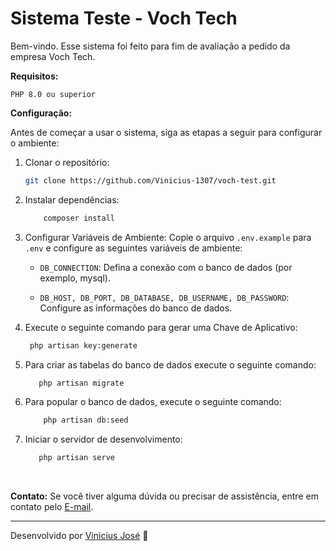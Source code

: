 <h1> Sistema Teste - Voch Tech </h1>

Bem-vindo. Esse sistema foi feito para fim de avaliação a pedido da empresa Voch Tech.

**Requisitos:**

```PHP 8.0 ou superior```

**Configuração:**

Antes de começar a usar o sistema, siga as etapas a seguir para configurar o ambiente:

1.	Clonar o repositório:

     ```bash
    git clone https://github.com/Vinicius-1307/voch-test.git
     ```

2.	Instalar dependências:	
    ```bash
        composer install
    ```

3.	Configurar Variáveis de Ambiente:
Copie o arquivo ```.env.example``` para ```.env``` e configure as seguintes variáveis de ambiente:

    - ```DB_CONNECTION```: Defina a conexão com o banco de dados (por exemplo, mysql).
  	
    - ```DB_HOST, DB_PORT, DB_DATABASE, DB_USERNAME, DB_PASSWORD```: Configure as informações do banco de dados.

5.	Execute o seguinte comando para gerar uma Chave de Aplicativo: </br>
       ```bash
        php artisan key:generate
       ```

6.	Para criar as tabelas do banco de dados execute o seguinte comando:

     ```bash
        php artisan migrate
       ```
      
8. Para popular o banco de dados, execute o seguinte comando:
   
      ```bash
          php artisan db:seed
      ```

10.	Iniciar o servidor de desenvolvimento:

     ```bash
        php artisan serve
       ```

<br>

**Contato:**
Se você tiver alguma dúvida ou precisar de assistência, entre em contato pelo [E-mail](viniciusjose9@outlook.com).

---

Desenvolvido por [Vinicius José](https://github.com/Vinicius-1307) 🚀


	

